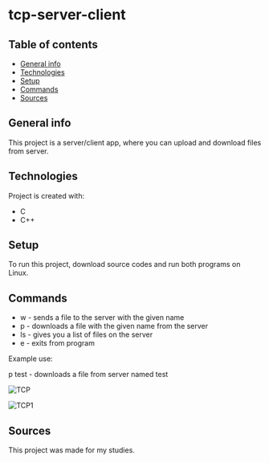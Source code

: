 # tcp-server-client

## Table of contents
* [General info](#general-info)
* [Technologies](#technologies)
* [Setup](#setup)
* [Commands](#commands)
* [Sources](#sources)

## General info
This project is a server/client app, where you can upload and download files from server.
	
## Technologies
Project is created with:
* C
* C++
	
## Setup
To run this project, download source codes and run both programs on Linux. 

## Commands
* w - sends a file to the server with the given name
* p - downloads a file with the given name from the server
* ls - gives you a list of files on the server
* e - exits from program

Example use:

p test - downloads a file from server named test

![TCP](https://user-images.githubusercontent.com/73591535/109808339-451c8d80-7c27-11eb-87cc-c826db3ed0a5.png)


![TCP1](https://user-images.githubusercontent.com/73591535/109808344-45b52400-7c27-11eb-8300-7a10d3c051ae.png)




## Sources
This project was made for my studies.

